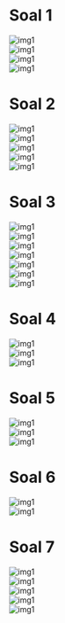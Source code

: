 # Soal 1
![img1](https://github.com/MufidatunNabilah/coba2/blob/master/1.1.PNG) <br>
![img1](https://github.com/MufidatunNabilah/coba2/blob/master/1.2.PNG) <br>
![img1](https://github.com/MufidatunNabilah/coba2/blob/master/1.2.PNG) <br>
![img1](https://github.com/MufidatunNabilah/coba2/blob/master/1.4.PNG) <br>
# Soal 2
![img1](https://github.com/MufidatunNabilah/coba2/blob/master/2.1.PNG) <br>
![img1](https://github.com/MufidatunNabilah/coba2/blob/master/2.2.PNG) <br>
![img1](https://github.com/MufidatunNabilah/coba2/blob/master/2.3.PNG) <br>
![img1](https://github.com/MufidatunNabilah/coba2/blob/master/2.4.PNG) <br>
![img1](https://github.com/MufidatunNabilah/coba2/blob/master/2.5.PNG) <br>
# Soal 3
![img1](https://github.com/MufidatunNabilah/coba2/blob/master/3.1.PNG) <br>
![img1](https://github.com/MufidatunNabilah/coba2/blob/master/3.2.PNG) <br>
![img1](https://github.com/MufidatunNabilah/coba2/blob/master/3.3.PNG) <br>
![img1](https://github.com/MufidatunNabilah/coba2/blob/master/3.4.PNG) <br>
![img1](https://github.com/MufidatunNabilah/coba2/blob/master/3.5.PNG) <br>
![img1](https://github.com/MufidatunNabilah/coba2/blob/master/3.6.PNG) <br>
![img1](https://github.com/MufidatunNabilah/coba2/blob/master/3.7.PNG) <br>
# Soal 4
![img1](https://github.com/MufidatunNabilah/coba2/blob/master/4.1.PNG) <br>
![img1](https://github.com/MufidatunNabilah/coba2/blob/master/4.2.PNG) <br>
![img1](https://github.com/MufidatunNabilah/coba2/blob/master/4.3.PNG) <br>
# Soal 5
![img1](https://github.com/MufidatunNabilah/coba2/blob/master/5.1.PNG) <br>
![img1](https://github.com/MufidatunNabilah/coba2/blob/master/5.2.PNG) <br>
![img1](https://github.com/MufidatunNabilah/coba2/blob/master/5.3.PNG) <br>
# Soal 6
![img1](https://github.com/MufidatunNabilah/coba2/blob/master/6.1.PNG) <br>
![img1](https://github.com/MufidatunNabilah/coba2/blob/master/6.2.PNG) <br>
# Soal 7
![img1](https://github.com/MufidatunNabilah/coba2/blob/master/7.6.PNG) <br>
![img1](https://github.com/MufidatunNabilah/coba2/blob/master/7.2.PNG) <br>
![img1](https://github.com/MufidatunNabilah/coba2/blob/master/7.3.PNG) <br>
![img1](https://github.com/MufidatunNabilah/coba2/blob/master/7.4.PNG) <br>
![img1](https://github.com/MufidatunNabilah/coba2/blob/master/7.5.PNG) <br>

